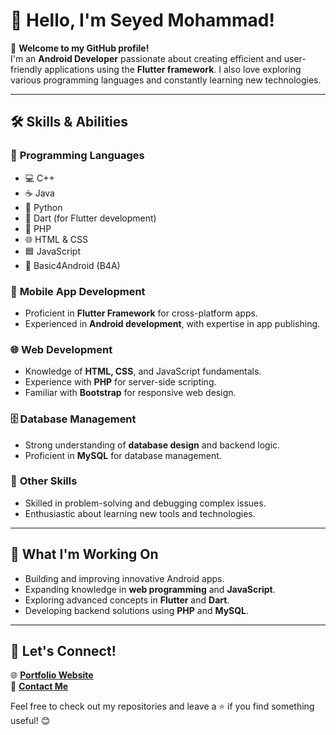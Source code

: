 # 👋 Hello, I'm Seyed Mohammad!

🌟 **Welcome to my GitHub profile!**  
I'm an **Android Developer** passionate about creating efficient and user-friendly applications using the **Flutter framework**. I also love exploring various programming languages and constantly learning new technologies.  

---

## 🛠️ **Skills & Abilities**

### 🔧 **Programming Languages**
- 💻 C++  
- ☕ Java
- 🐍 Python  
- 📱 Dart (for Flutter development)  
- 🐘 PHP  
- 🌐 HTML & CSS
- 🟦 JavaScript  
- 🔢 Basic4Android (B4A)  

### 📱 **Mobile App Development**
- Proficient in **Flutter Framework** for cross-platform apps.  
- Experienced in **Android development**, with expertise in app publishing.  

### 🌐 **Web Development**
- Knowledge of **HTML, CSS**, and JavaScript fundamentals.  
- Experience with **PHP** for server-side scripting.  
- Familiar with **Bootstrap** for responsive web design.  

### 🗄️ **Database Management**
- Strong understanding of **database design** and backend logic.  
- Proficient in **MySQL** for database management.  

### 🚀 **Other Skills**
- Skilled in problem-solving and debugging complex issues.  
- Enthusiastic about learning new tools and technologies.  

---

## 🎯 **What I'm Working On**
- Building and improving innovative Android apps.  
- Expanding knowledge in **web programming** and **JavaScript**.  
- Exploring advanced concepts in **Flutter** and **Dart**.  
- Developing backend solutions using **PHP** and **MySQL**.  

---

## 🌟 **Let's Connect!**
🌐 **[Portfolio Website](#)**  
💬 **[Contact Me](mailto:Sayedmohammadsadat80@gmail.com)**  

Feel free to check out my repositories and leave a ⭐ if you find something useful! 😊